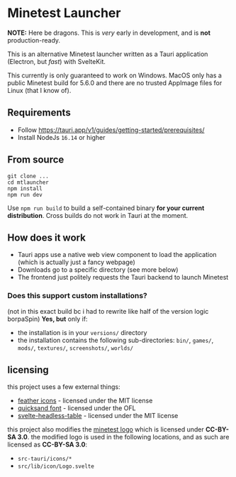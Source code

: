 # Minetest Launcher

**NOTE:** Here be dragons. This is _very_ early in development, and is **not** production-ready.

This is an alternative Minetest launcher written as a Tauri application (Electron, but _fast_) with SvelteKit.

This currently is only guaranteed to work on Windows. MacOS only has a public Minetest build for 5.6.0 and there are no
trusted AppImage files for Linux (that I know of).

## Requirements
- Follow https://tauri.app/v1/guides/getting-started/prerequisites/
- Install NodeJs `16.14` or higher

## From source
```
git clone ...
cd mtlauncher
npm install
npm run dev
```

Use `npm run build` to build a self-contained binary **for your current distribution**. Cross builds do not work in Tauri at the moment.

## How does it work
- Tauri apps use a native web view component to load the application (which is actually just a fancy webpage)
- Downloads go to a specific directory (see more below)
- The frontend just politely requests the Tauri backend to launch Minetest

### Does this support custom installations?

(not in this exact build bc i had to rewrite like half of the version logic borpaSpin)
**Yes, but** only if:
- the installation is in your `versions/` directory
- the installation contains the following sub-directories: `bin/`, `games/`, `mods/`, `textures/`, `screenshots/`, `worlds/`

## licensing
this project uses a few external things:
- [feather icons](https://feathericons.com/) - licensed under the MIT license
- [quicksand font](https://fonts.google.com/specimen/Quicksand) - licensed under the OFL
- [svelte-headless-table](https://github.com/bryanmylee/svelte-headless-table) - licensed under the MIT license

this project also modifies the [minetest logo](https://www.minetest.net/media/icon.svg) which is licensed under **CC-BY-SA 3.0**.
the modified logo is used in the following locations, and as such are licensed as **CC-BY-SA 3.0**:
- `src-tauri/icons/*`
- `src/lib/icon/Logo.svelte`